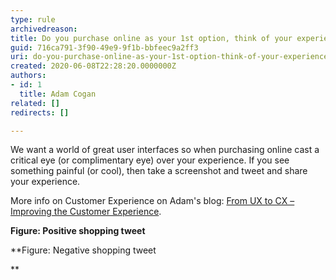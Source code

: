 ```yaml
---
type: rule
archivedreason: 
title: Do you purchase online as your 1st option, think of your experience, and have a voice?
guid: 716ca791-3f90-49e9-9f1b-bbfeec9a2ff3
uri: do-you-purchase-online-as-your-1st-option-think-of-your-experience-and-have-a-voice
created: 2020-06-08T22:28:20.0000000Z
authors:
- id: 1
  title: Adam Cogan
related: []
redirects: []

---
```


We want a world of great user interfaces so when purchasing online cast a critical eye (or complimentary eye) over your experience. If you see something painful (or cool), then take a screenshot and tweet and share your experience.

<!--endintro-->

More info on Customer Experience on Adam's blog: [From UX to CX – Improving the Customer Experience](https&#58;//adamcogan.com/2017/11/08/from-ux-to-cx-improving-the-customer-experience/).






 **Figure: Positive shopping tweet** 







 **Figure: Negative shopping tweet

**
